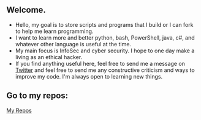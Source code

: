 ## Welcome.

- Hello, my goal is to store scripts and programs that I build or I can fork to help me learn programming. 
- I want to learn more and better python, bash, PowerShell, java, c#, and whatever other language is useful at the time. 
- My main focus is InfoSec and cyber security. I hope to one day make a living as an ethical hacker. 
- If you find anything useful here, feel free to send me a message on [Twitter](https://twitter.com/mikensec) and feel free to send me any constructive criticism and ways to improve my code. I'm always open to learning new things. 

## Go to my repos:
[My Repos](https://github.com/mikensec?tab=repositories)


